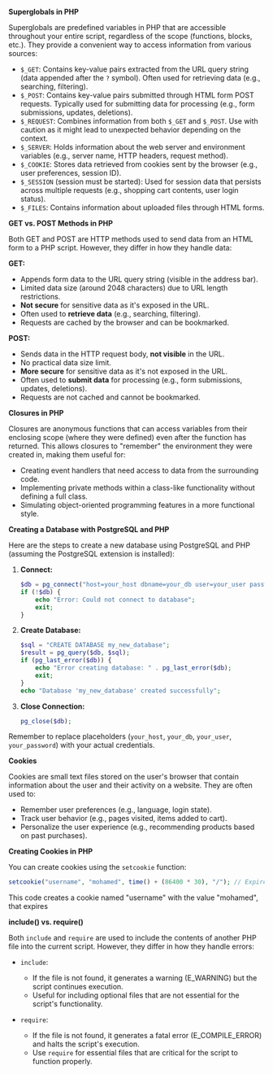 
**Superglobals in PHP**

Superglobals are predefined variables in PHP that are accessible throughout your entire script, regardless of the scope (functions, blocks, etc.). They provide a convenient way to access information from various sources:

- `$_GET`: Contains key-value pairs extracted from the URL query string (data appended after the `?` symbol). Often used for retrieving data (e.g., searching, filtering).
- `$_POST`: Contains key-value pairs submitted through HTML form POST requests. Typically used for submitting data for processing (e.g., form submissions, updates, deletions).
- `$_REQUEST`: Combines information from both `$_GET` and `$_POST`. Use with caution as it might lead to unexpected behavior depending on the context.
- `$_SERVER`: Holds information about the web server and environment variables (e.g., server name, HTTP headers, request method).
- `$_COOKIE`: Stores data retrieved from cookies sent by the browser (e.g., user preferences, session ID).
- `$_SESSION` (session must be started): Used for session data that persists across multiple requests (e.g., shopping cart contents, user login status).
- `$_FILES`: Contains information about uploaded files through HTML forms.

**GET vs. POST Methods in PHP**

Both GET and POST are HTTP methods used to send data from an HTML form to a PHP script. However, they differ in how they handle data:

**GET:**

- Appends form data to the URL query string (visible in the address bar).
- Limited data size (around 2048 characters) due to URL length restrictions.
- **Not secure** for sensitive data as it's exposed in the URL.
- Often used to **retrieve data** (e.g., searching, filtering).
- Requests are cached by the browser and can be bookmarked.

**POST:**

- Sends data in the HTTP request body, **not visible** in the URL.
- No practical data size limit.
- **More secure** for sensitive data as it's not exposed in the URL.
- Often used to **submit data** for processing (e.g., form submissions, updates, deletions).
- Requests are not cached and cannot be bookmarked.

**Closures in PHP**

Closures are anonymous functions that can access variables from their enclosing scope (where they were defined) even after the function has returned. This allows closures to "remember" the environment they were created in, making them useful for:

- Creating event handlers that need access to data from the surrounding code.
- Implementing private methods within a class-like functionality without defining a full class.
- Simulating object-oriented programming features in a more functional style.

**Creating a Database with PostgreSQL and PHP**

Here are the steps to create a new database using PostgreSQL and PHP (assuming the PostgreSQL extension is installed):

1. **Connect:**

   ```php
   $db = pg_connect("host=your_host dbname=your_db user=your_user password=your_password");
   if (!$db) {
       echo "Error: Could not connect to database";
       exit;
   }
   ```

2. **Create Database:**

   ```php
   $sql = "CREATE DATABASE my_new_database";
   $result = pg_query($db, $sql);
   if (pg_last_error($db)) {
       echo "Error creating database: " . pg_last_error($db);
       exit;
   }
   echo "Database 'my_new_database' created successfully";
   ```

3. **Close Connection:**

   ```php
   pg_close($db);
   ```

Remember to replace placeholders (`your_host`, `your_db`, `your_user`, `your_password`) with your actual credentials.

**Cookies**

Cookies are small text files stored on the user's browser that contain information about the user and their activity on a website. They are often used to:

- Remember user preferences (e.g., language, login state).
- Track user behavior (e.g., pages visited, items added to cart).
- Personalize the user experience (e.g., recommending products based on past purchases).

**Creating Cookies in PHP**

You can create cookies using the `setcookie` function:

```php
setcookie("username", "mohamed", time() + (86400 * 30), "/"); // Expires in 30 days, accessible on all paths
```

This code creates a cookie named "username" with the value "mohamed", that expires


**include() vs. require()**

Both `include` and `require` are used to include the contents of another PHP file into the current script. However, they differ in how they handle errors:

- `include`:
    - If the file is not found, it generates a warning (E_WARNING) but the script continues execution.
    - Useful for including optional files that are not essential for the script's functionality.

- `require`:
    - If the file is not found, it generates a fatal error (E_COMPILE_ERROR) and halts the script's execution.
    - Use `require` for essential files that are critical for the script to function properly.